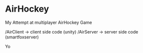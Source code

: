 # AirHockey
My Attempt at multiplayer AirHockey Game

/AirClient -> client side code (unity)
/AirServer -> server side code (smartfoxserver)

Yo
